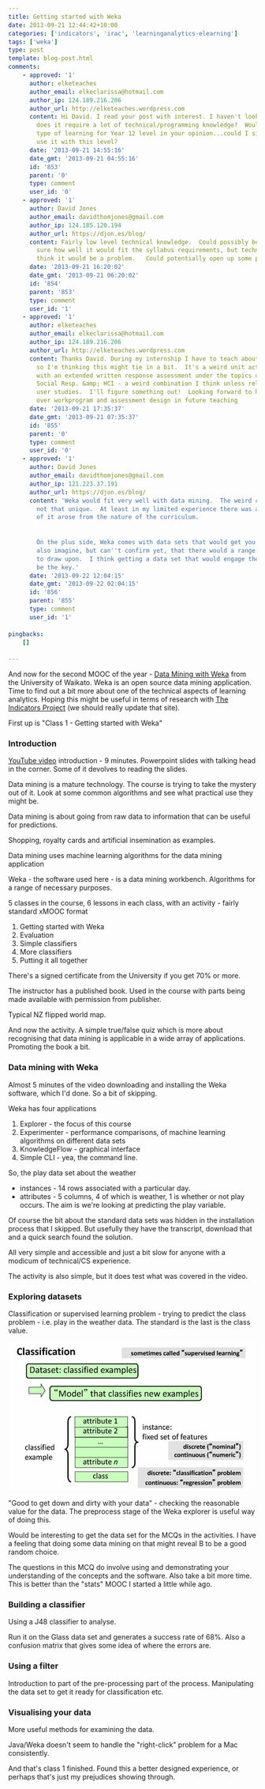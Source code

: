 ```yaml
---
title: Getting started with Weka
date: 2013-09-21 12:44:42+10:00
categories: ['indicators', 'irac', 'learninganalytics-elearning']
tags: ['weka']
type: post
template: blog-post.html
comments:
    - approved: '1'
      author: elketeaches
      author_email: elkeclarissa@hotmail.com
      author_ip: 124.189.216.206
      author_url: http://elketeaches.wordpress.com
      content: Hi David. I read your post with interest. I haven't looked at Weka yet,
        does it require a lot of technical/programming knowledge?  Would it be a suitable
        type of learning for Year 12 level in your opinion...could I simplify it and still
        use it with this level?
      date: '2013-09-21 14:55:16'
      date_gmt: '2013-09-21 04:55:16'
      id: '853'
      parent: '0'
      type: comment
      user_id: '0'
    - approved: '1'
      author: David Jones
      author_email: davidthomjones@gmail.com
      author_ip: 124.185.120.194
      author_url: https://djon.es/blog/
      content: Fairly low level technical knowledge.  Could possibly be used in Year 12.  Not
        sure how well it would fit the syllabus requirements, but technically I don't
        think it would be a problem.   Could potentially open up some possibilities.
      date: '2013-09-21 16:20:02'
      date_gmt: '2013-09-21 06:20:02'
      id: '854'
      parent: '853'
      type: comment
      user_id: '1'
    - approved: '1'
      author: elketeaches
      author_email: elkeclarissa@hotmail.com
      author_ip: 124.189.216.206
      author_url: http://elketeaches.wordpress.com
      content: Thanks David. During my internship I have to teach about "Data-mining",
        so I'm thinking this might tie in a bit.  It's a weird unit actually, only 4 weeks
        with an extended written response assessment under the topics of Ethics &amp;
        Social Resp. &amp; HCI - a weird combination I think unless related to HCI online
        user studies.  I'll figure something out!  Looking forward to having some ownership
        over workprogram and assessment design in future teaching
      date: '2013-09-21 17:35:37'
      date_gmt: '2013-09-21 07:35:37'
      id: '855'
      parent: '0'
      type: comment
      user_id: '0'
    - approved: '1'
      author: David Jones
      author_email: davidthomjones@gmail.com
      author_ip: 121.223.37.191
      author_url: https://djon.es/blog/
      content: 'Weka would fit very well with data mining.  The weird combination is probably
        not that unique.  At least in my limited experience there was a bit of that weirdness.  Some
        of it arose from the nature of the curriculum.
    
    
        On the plus side, Weka comes with data sets that would get you started quite easily.  I''d
        also imagine, but can''t confirm yet, that there would a range of data sets around
        to draw upon.  I think getting a data set that would engage the students would
        be the key.'
      date: '2013-09-22 12:04:15'
      date_gmt: '2013-09-22 02:04:15'
      id: '856'
      parent: '855'
      type: comment
      user_id: '1'
    
pingbacks:
    []
    
---
```

And now for the second MOOC of the year - [Data Mining with Weka](https://weka.waikato.ac.nz/dataminingwithweka/course) from the University of Waikato. Weka is an open source data mining application. Time to find out a bit more about one of the technical aspects of learning analytics. Hoping this might be useful in terms of research with [The Indicators Project](http://indicatorsproject.wordpress.com/) (we should really update that site).

First up is "Class 1 - Getting started with Weka"

### Introduction

[YouTube video](https://www.youtube.com/watch?v=Exe4Dc8FmiM#t=21) introduction - 9 minutes. Powerpoint slides with talking head in the corner. Some of it devolves to reading the slides.

Data mining is a mature technology. The course is trying to take the mystery out of it. Look at some common algorithms and see what practical use they might be.

Data mining is about going from raw data to information that can be useful for predictions.

Shopping, royalty cards and artificial insemination as examples.

Data mining uses machine learning algorithms for the data mining application

Weka - the software used here - is a data mining workbench. Algorithms for a range of necessary purposes.

5 classes in the course, 6 lessons in each class, with an activity - fairly standard xMOOC format

1. Getting started with Weka
2. Evaluation
3. Simple classifiers
4. More classifiers
5. Putting it all together

There's a signed certificate from the University if you get 70% or more.

The instructor has a published book. Used in the course with parts being made available with permission from publisher.

Typical NZ flipped world map.

And now the activity. A simple true/false quiz which is more about recognising that data mining is applicable in a wide array of applications. Promoting the book a bit.

### Data mining with Weka

Almost 5 minutes of the video downloading and installing the Weka software, which I'd done. So a bit of skipping.

Weka has four applications

1. Explorer - the focus of this course
2. Experimenter - performance comparisons, of machine learning algorithms on different data sets
3. KnowledgeFlow - graphical interface
4. Simple CLI - yea, the command line.

So, the play data set about the weather

- instances - 14 rows associated with a particular day.
- attributes - 5 columns, 4 of which is weather, 1 is whether or not play occurs. The aim is we're looking at predicting the play variable.

Of course the bit about the standard data sets was hidden in the installation process that I skipped. But usefully they have the transcript, download that and a quick search found the solution.

All very simple and accessible and just a bit slow for anyone with a modicum of technical/CS experience.

The activity is also simple, but it does test what was covered in the video.

### Exploring datasets

Classification or supervised learning problem - trying to predict the class problem - i.e. play in the weather data. The standard is the last is the class value.

[![Classification problem](images/9846028106_66f17e0ed5.jpg)](http://www.flickr.com/photos/david_jones/9846028106/ "Classification problem by David T Jones, on Flickr")

"Good to get down and dirty with your data" - checking the reasonable value for the data. The preprocess stage of the Weka explorer is useful way of doing this.

Would be interesting to get the data set for the MCQs in the activities. I have a feeling that doing some data mining on that might reveal B to be a good random choice.

The questions in this MCQ do involve using and demonstrating your understanding of the concepts and the software. Also take a bit more time. This is better than the "stats" MOOC I started a little while ago.

### Building a classifier

Using a J48 classifier to analyse.

Run it on the Glass data set and generates a success rate of 68%. Also a confusion matrix that gives some idea of where the errors are.

### Using a filter

Introduction to part of the pre-processing part of the process. Manipulating the data set to get it ready for classification etc.

### Visualising your data

More useful methods for examining the data.

Java/Weka doesn't seem to handle the "right-click" problem for a Mac consistently.

And that's class 1 finished. Found this a better designed experience, or perhaps that's just my prejudices showing through.